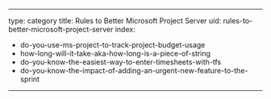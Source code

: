 
---
type: category
title: Rules to Better Microsoft Project Server
uid: rules-to-better-microsoft-project-server
index:
 - do-you-use-ms-project-to-track-project-budget-usage
 - how-long-will-it-take-aka-how-long-is-a-piece-of-string
 - do-you-know-the-easiest-way-to-enter-timesheets-with-tfs
 - do-you-know-the-impact-of-adding-an-urgent-new-feature-to-the-sprint
---



